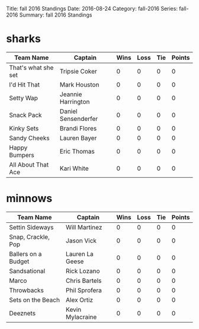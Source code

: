 Title: fall 2016 Standings
Date: 2016-08-24
Category: fall-2016
Series: fall-2016
Summary: fall 2016 Standings

sharks
=====
| Team Name | Captain | Wins | Loss | Tie | Points |
| --- | --- | --- | --- | --- | --- |
| That's what she set | Tripsie Coker | 0 | 0 | 0 | 0 |
| I'd Hit That | Mark Houston | 0 | 0 | 0 | 0 |
| Setty Wap | Jeannie Harrington | 0 | 0 | 0 | 0 |
| Snack Pack | Daniel Sensenderfer | 0 | 0 | 0 | 0 |
| Kinky Sets | Brandi Flores | 0 | 0 | 0 | 0 |
| Sandy Cheeks | Lauren Bayer | 0 | 0 | 0 | 0 |
| Happy Bumpers | Eric Thomas | 0 | 0 | 0 | 0 |
| All About That Ace | Kari White | 0 | 0 | 0 | 0 |

minnows
=====
| Team Name | Captain | Wins | Loss | Tie | Points |
| --- | --- | --- | --- | --- | --- |
| Settin Sideways | Will Martinez | 0 | 0 | 0 | 0 |
| Snap, Crackle, Pop | Jason Vick | 0 | 0 | 0 | 0 |
| Ballers on a Budget | Lauren La Geese | 0 | 0 | 0 | 0 |
| Sandsational | Rick Lozano | 0 | 0 | 0 | 0 |
| Marco | Chris Bartels | 0 | 0 | 0 | 0 |
| Throwbacks | Phil Sprofera | 0 | 0 | 0 | 0 |
| Sets on the Beach | Alex Ortiz | 0 | 0 | 0 | 0 |
| Deeznets | Kevin Mylacraine | 0 | 0 | 0 | 0 |


